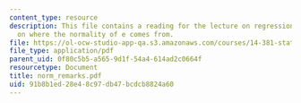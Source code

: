 ```yaml
---
content_type: resource
description: This file contains a reading for the lecture on regression in large samples
  on where the normality of e comes from.
file: https://ol-ocw-studio-app-qa.s3.amazonaws.com/courses/14-381-statistical-method-in-economics-fall-2006/91b8b1ed28e48c97db47bcdcb8824a60_norm_remarks.pdf
file_type: application/pdf
parent_uid: 0f80c5b5-a565-9d1f-54a4-614ad2c0664f
resourcetype: Document
title: norm_remarks.pdf
uid: 91b8b1ed-28e4-8c97-db47-bcdcb8824a60
---
```

